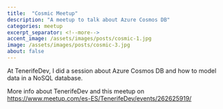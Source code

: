 ```yaml
---
title:  "Cosmic Meetup"
description: "A meetup to talk about Azure Cosmos DB"
categories: meetup
excerpt_separator: <!--more-->
accent_image: /assets/images/posts/cosmic-1.jpg
image: /assets/images/posts/cosmic-3.jpg
about: false
---
```


At TenerifeDev, I did a session about Azure Cosmos DB and how to model data in a NoSQL database.  
<!--more-->



More info about TenerifeDev and this meetup on <https://www.meetup.com/es-ES/TenerifeDev/events/262625919/>